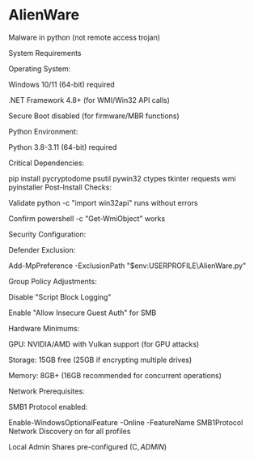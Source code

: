 # AlienWare
Malware in python (not remote access trojan)




System Requirements

Operating System:

Windows 10/11 (64-bit) required

.NET Framework 4.8+ (for WMI/Win32 API calls)

Secure Boot disabled (for firmware/MBR functions)







Python Environment:

Python 3.8-3.11 (64-bit) required

Critical Dependencies:


pip install pycryptodome psutil pywin32 ctypes tkinter requests wmi pyinstaller
Post-Install Checks:

Validate python -c "import win32api" runs without errors

Confirm powershell -c "Get-WmiObject" works

Security Configuration:

Defender Exclusion:

Add-MpPreference -ExclusionPath "$env:USERPROFILE\AlienWare.py"

Group Policy Adjustments:

Disable "Script Block Logging"

Enable "Allow Insecure Guest Auth" for SMB





Hardware Minimums:

GPU: NVIDIA/AMD with Vulkan support (for GPU attacks)

Storage: 15GB free (25GB if encrypting multiple drives)

Memory: 8GB+ (16GB recommended for concurrent operations)

Network Prerequisites:

SMB1 Protocol enabled:

Enable-WindowsOptionalFeature -Online -FeatureName SMB1Protocol
Network Discovery on for all profiles

Local Admin Shares pre-configured (C$, ADMIN$)
